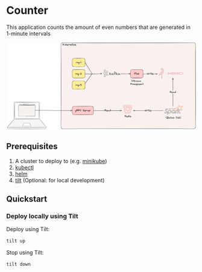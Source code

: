 # Counter

This application counts the amount of even numbers that are generated in 1-minute intervals 

<img src="documentation/counter-arch.png" alt="Counter Architecture" width="700"/>

## Prerequisites

1. A cluster to deploy to (e.g. [minikube](https://minikube.sigs.k8s.io/docs/start/))
2. [kubectl](https://kubernetes.io/docs/tasks/tools/install-kubectl/)
3. [helm](https://helm.sh/)
4. [tilt](https://tilt.dev/) (Optional: for local development)

## Quickstart

### Deploy locally using Tilt

Deploy using Tilt:

```sh
tilt up
```

Stop using Tilt:

```sh
tilt down
```
